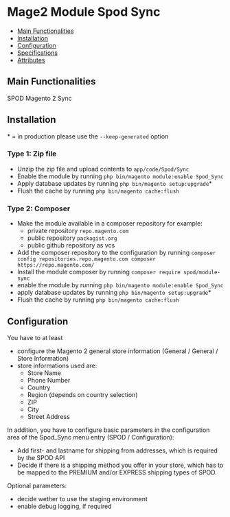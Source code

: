 # Mage2 Module Spod Sync

 - [Main Functionalities](#markdown-header-main-functionalities)
 - [Installation](#markdown-header-installation)
 - [Configuration](#markdown-header-configuration)
 - [Specifications](#markdown-header-specifications)
 - [Attributes](#markdown-header-attributes)


## Main Functionalities
SPOD Magento 2 Sync

## Installation
\* = in production please use the `--keep-generated` option

### Type 1: Zip file

 - Unzip the zip file and upload contents to `app/code/Spod/Sync`
 - Enable the module by running `php bin/magento module:enable Spod_Sync`
 - Apply database updates by running `php bin/magento setup:upgrade`\*
 - Flush the cache by running `php bin/magento cache:flush`

### Type 2: Composer

 - Make the module available in a composer repository for example:
    - private repository `repo.magento.com`
    - public repository `packagist.org`
    - public github repository as vcs
 - Add the composer repository to the configuration by running `composer config repositories.repo.magento.com composer https://repo.magento.com/`
 - Install the module composer by running `composer require spod/module-sync`
 - enable the module by running `php bin/magento module:enable Spod_Sync`
 - apply database updates by running `php bin/magento setup:upgrade`\*
 - Flush the cache by running `php bin/magento cache:flush`


## Configuration

You have to at least
* configure the Magento 2 general store information (General / General / Store Information)
* store informations used are:
  * Store Name
  * Phone Number
  * Country
  * Region (depends on country selection)
  * ZIP
  * City
  * Street Address

In addition, you have to configure basic parameters in the configuration area of the
Spod_Sync menu entry (SPOD / Configuration):

* Add first- and lastname for shipping from addresses, which is required by the SPOD API
* Decide if there is a shipping method you offer in your store, which has to be mapped to the PREMIUM and/or EXPRESS shipping types of SPOD.

Optional parameters:
* decide wether to use the staging environment
* enable debug logging, if required






